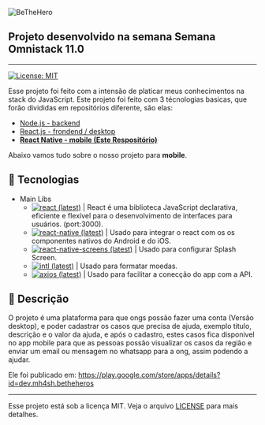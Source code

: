   ![BeTheHero][logo-image]

  ## Projeto desenvolvido na semana Semana Omnistack 11.0 
  ---
  [![License: MIT][license-image]][license-link]

  Esse projeto foi feito com a intensão de platicar meus conhecimentos na stack do JavaScript.
  Este projeto foi feito com 3 técnologias basicas, que forão divididas em repositórios diferente, são elas:
  - [Node.js - backend][repo-backend]
  - [React.js - frondend / desktop][repo-frontend]
  - [**React Native - mobile (Este Respositório)**](#rocket-tecnologias)

  Abaixo vamos tudo sobre o nosso projeto para **mobile**.

  ## :rocket: Tecnologias

  - Main Libs
    - [![react (latest)](https://img.shields.io/npm/v/react/latest?label=React.js&style=flat-square)][npm-react] | React é uma biblioteca JavaScript declarativa, eficiente e flexível para o desenvolvimento de interfaces para usuários. (port:3000).
    - [![react-native (latest)](https://img.shields.io/npm/v/react-native/latest?label=React+Native&style=flat-square)][npm-react-native] | Usado para integrar o react com os os componentes nativos do Android e do iOS.
    - [![react-native-screens (latest)](https://img.shields.io/npm/v/react-native-screens/latest?label=React+Native+Screens&style=flat-square)][npm-react-native-screens] | Usado para configurar Splash Screen.
    - [![intl (latest)](https://img.shields.io/npm/v/intl/latest?label=intl&style=flat-square)][npm-intl] | Usado para formatar moedas.
    - [![axios (latest)](https://img.shields.io/npm/v/axios/latest?label=axios&style=flat-square)][npm-axios] | Usado para facilitar a conecção do app com a API.





  ## :minidisc: Descrição
  O projeto é uma plataforma para que ongs possão fazer uma conta (Versão desktop), e poder cadastrar os casos que precisa de ajuda, exemplo titulo, descrição e o valor da ajuda, e após o cadastro, estes casos fica disponivel no app mobile para que as pessoas possão visualizar os casos da região e enviar um email ou mensagem no whatsapp para a ong, assim podendo a ajudar.

  Ele foi publicado em: https://play.google.com/store/apps/details?id=dev.mh4sh.betheheros

  ****
  Esse projeto está sob a licença MIT. Veja o arquivo [LICENSE][license-link] para mais detalhes.


  <!-- Markdown link & img dfn's -->
  [logo-image]: https://i.imgur.com/ftyy51h.png
  [license-image]: https://img.shields.io/badge/License-MIT-yellow.svg
  [license-link]: https://github.com/marconwillian/BeTheHero_mobile/blob/master/LICENSE
  [repo-frontend]: https://github.com/marconwillian/BeTheHero_frontend
  [repo-backend]: https://github.com/marconwillian/BeTheHero_backend
  [npm-react]: https://www.npmjs.com/package/react
  [npm-react-native]: https://www.npmjs.com/package/react-native
  [npm-react-native-screens]: https://www.npmjs.com/package/react-native-screens
  [npm-intl]: https://www.npmjs.com/package/intl
  [npm-axios]: https://www.npmjs.com/package/axios
